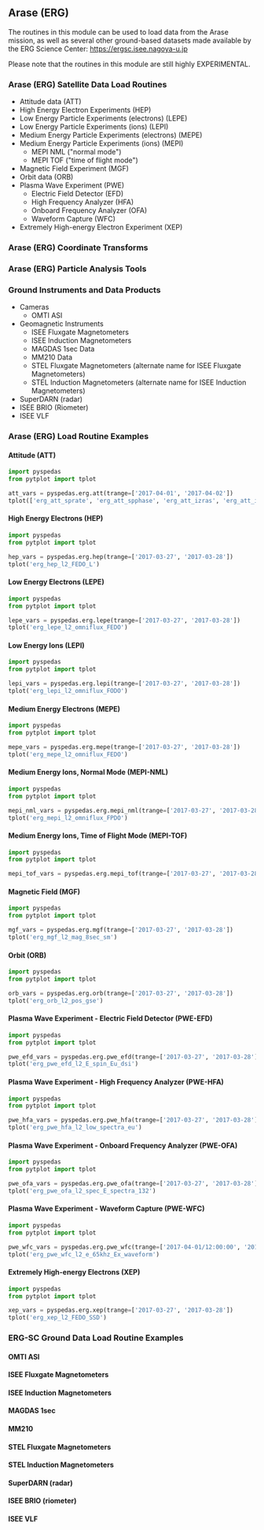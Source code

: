 
## Arase (ERG)
The routines in this module can be used to load data from the Arase mission, as well as several other ground-based datasets made available by 
the ERG Science Center: https://ergsc.isee.nagoya-u.jp

Please note that the routines in this module are still highly EXPERIMENTAL.

### Arase (ERG) Satellite Data Load Routines
- Attitude data (ATT)
- High Energy Electron Experiments (HEP)
- Low Energy Particle Experiments (electrons) (LEPE)
- Low Energy Particle Experiments (ions) (LEPI)
- Medium Energy Particle Experiments (electrons) (MEPE)
- Medium Energy Particle Experiments (ions) (MEPI)
  - MEPI NML ("normal mode")
  - MEPI TOF ("time of flight mode")
- Magnetic Field Experiment (MGF)
- Orbit data (ORB)
- Plasma Wave Experiment (PWE)
  - Electric Field Detector (EFD)
  - High Frequency Analyzer (HFA)
  - Onboard Frequency Analyzer (OFA)
  - Waveform Capture (WFC)
- Extremely High-energy Electron Experiment (XEP)

### Arase (ERG) Coordinate Transforms

### Arase (ERG) Particle Analysis Tools

### Ground Instruments and Data Products
- Cameras
  - OMTI ASI
- Geomagnetic Instruments
  - ISEE Fluxgate Magnetometers
  - ISEE Induction Magnetometers
  - MAGDAS 1sec Data
  - MM210 Data
  - STEL Fluxgate Magnetometers (alternate name for ISEE Fluxgate Magnetometers)
  - STEL Induction Magnetometers (alternate name for ISEE Induction Magnetometers)
- SuperDARN (radar)
- ISEE BRIO (Riometer)
- ISEE VLF

### Arase (ERG) Load Routine Examples

#### Attitude (ATT)
```python
import pyspedas
from pytplot import tplot

att_vars = pyspedas.erg.att(trange=['2017-04-01', '2017-04-02'])
tplot(['erg_att_sprate', 'erg_att_spphase', 'erg_att_izras', 'erg_att_izdec', 'erg_att_gxras', 'erg_att_gxdec', 'erg_att_gzras', 'erg_att_gzdec'])
```

#### High Energy Electrons (HEP)
```python
import pyspedas
from pytplot import tplot

hep_vars = pyspedas.erg.hep(trange=['2017-03-27', '2017-03-28'])
tplot('erg_hep_l2_FEDO_L')

```

#### Low Energy Electrons (LEPE)
```python
import pyspedas
from pytplot import tplot

lepe_vars = pyspedas.erg.lepe(trange=['2017-03-27', '2017-03-28'])
tplot('erg_lepe_l2_omniflux_FEDO')
```

#### Low Energy Ions (LEPI)
```python
import pyspedas
from pytplot import tplot

lepi_vars = pyspedas.erg.lepi(trange=['2017-03-27', '2017-03-28'])
tplot('erg_lepi_l2_omniflux_FODO')

```

#### Medium Energy Electrons (MEPE)
```python
import pyspedas
from pytplot import tplot

mepe_vars = pyspedas.erg.mepe(trange=['2017-03-27', '2017-03-28'])
tplot('erg_mepe_l2_omniflux_FEDO')
```

#### Medium Energy Ions, Normal Mode (MEPI-NML)
```python
import pyspedas
from pytplot import tplot

mepi_nml_vars = pyspedas.erg.mepi_nml(trange=['2017-03-27', '2017-03-28'])
tplot('erg_mepi_l2_omniflux_FPDO')
```

#### Medium Energy Ions, Time of Flight Mode (MEPI-TOF)
```python
import pyspedas
from pytplot import tplot

mepi_tof_vars = pyspedas.erg.mepi_tof(trange=['2017-03-27', '2017-03-28'])

```

#### Magnetic Field (MGF)
```python
import pyspedas
from pytplot import tplot

mgf_vars = pyspedas.erg.mgf(trange=['2017-03-27', '2017-03-28'])
tplot('erg_mgf_l2_mag_8sec_sm')
```

#### Orbit (ORB)
```python
import pyspedas
from pytplot import tplot

orb_vars = pyspedas.erg.orb(trange=['2017-03-27', '2017-03-28'])
tplot('erg_orb_l2_pos_gse')

```

#### Plasma Wave Experiment - Electric Field Detector (PWE-EFD)
```python
import pyspedas
from pytplot import tplot

pwe_efd_vars = pyspedas.erg.pwe_efd(trange=['2017-03-27', '2017-03-28'])
tplot('erg_pwe_efd_l2_E_spin_Eu_dsi')

```

#### Plasma Wave Experiment - High Frequency Analyzer (PWE-HFA)
```python
import pyspedas
from pytplot import tplot

pwe_hfa_vars = pyspedas.erg.pwe_hfa(trange=['2017-03-27', '2017-03-28'])
tplot('erg_pwe_hfa_l2_low_spectra_eu')
```

#### Plasma Wave Experiment - Onboard Frequency Analyzer (PWE-OFA)
```python
import pyspedas
from pytplot import tplot

pwe_ofa_vars = pyspedas.erg.pwe_ofa(trange=['2017-03-27', '2017-03-28'])
tplot('erg_pwe_ofa_l2_spec_E_spectra_132')

```
#### Plasma Wave Experiment - Waveform Capture (PWE-WFC)
```python
import pyspedas
from pytplot import tplot

pwe_wfc_vars = pyspedas.erg.pwe_wfc(trange=['2017-04-01/12:00:00', '2017-04-01/13:00:00'])
tplot('erg_pwe_wfc_l2_e_65khz_Ex_waveform')
```

#### Extremely High-energy Electrons (XEP)
```python
import pyspedas
from pytplot import tplot

xep_vars = pyspedas.erg.xep(trange=['2017-03-27', '2017-03-28'])
tplot('erg_xep_l2_FEDO_SSD')
```


### ERG-SC Ground Data Load Routine Examples
#### OMTI ASI
#### ISEE Fluxgate Magnetometers
#### ISEE Induction Magnetometers
#### MAGDAS 1sec
#### MM210
#### STEL Fluxgate Magnetometers
#### STEL Induction Magnetometers
#### SuperDARN (radar)
#### ISEE BRIO (riometer)
#### ISEE VLF
